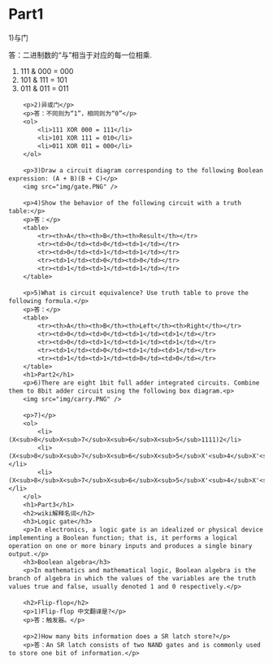 <html lang="en">

<head>
	<meta charset="utf-8" />
	<title>作业5</title>
	<link type="text/css" href="homework.css" rel="stylesheet" media="screen" />
</head>

<body>
		<h1>Part1</h1>
		<p>1)与门</p>
		<p>答：二进制数的“与”相当于对应的每一位相乘.</p>
		<ol>
			<li>111 & 000 = 000</li>
			<li>101 & 111 = 101</li>
			<li>011 & 011 = 011</li>
		</ol>

		<p>2)异或门</p>
		<p>答：不同则为“1”，相同则为“0”</p>
		<ol>
			<li>111 XOR 000 = 111</li>
			<li>101 XOR 111 = 010</li>
			<li>011 XOR 011 = 000</li>
		</ol>

		<p>3)Draw a circuit diagram corresponding to the following Boolean expression: (A + B)(B + C)</p>
		<img src="img/gate.PNG" />

		<p>4)Show the behavior of the following circuit with a truth table:</p>
		<p>答：</p>
		<table>
			<tr><th>A</th><th>B</th><th>Result</th></tr>
			<tr><td>0</td><td>0</td><td>1</td></tr>
			<tr><td>0</td><td>1</td><td>1</td></tr>
			<tr><td>1</td><td>0</td><td>0</td></tr>
			<tr><td>1</td><td>1</td><td>1</td></tr>
		</table>

		<p>5)What is circuit equivalence? Use truth table to prove the following formula.</p>
		<p>答：</p>
		<table>
			<tr><th>A</th><th>B</th><th>Left</th><th>Right</th></tr>
			<tr><td>0</td><td>0</td><td>1</td><td>1</td></tr>
			<tr><td>0</td><td>1</td><td>1</td><td>1</td></tr>
			<tr><td>1</td><td>0</td><td>1</td><td>1</td></tr>
			<tr><td>1</td><td>1</td><td>0</td><td>0</td></tr>
		</table>
		<h1>Part2</h1>
		<p>6)There are eight 1bit full adder integrated circuits. Combine them to 8bit adder circuit using the following box diagram.<p>
		<img src="img/carry.PNG" />

		<p>7)</p>
		<ol>
			<li>(X<sub>8</sub>X<sub>7</sub>X<sub>6</sub>X<sub>5</sub>1111)2</li>
			<li>(X<sub>8</sub>X<sub>7</sub>X<sub>6</sub>X<sub>5</sub>X'<sub>4</sub>X'<sub>3</sub>X'<sub>2</sub>X'<sub>1)2</sub></li>
			<li>(X<sub>8</sub>X<sub>7</sub>X<sub>6</sub>X<sub>5</sub>X'<sub>4</sub>X'<sub>3</sub>X'<sub>2</sub>X'<sub>1)2</sub></li>
		</ol>
		<h1>Part3</h1>
		<h2>wiki解释名词</h2>
		<h3>Logic gate</h3>
		<p>In electronics, a logic gate is an idealized or physical device implementing a Boolean function; that is, it performs a logical operation on one or more binary inputs and produces a single binary output.</p>
		<h3>Boolean algebra</h3>
		<p>In mathematics and mathematical logic, Boolean algebra is the branch of algebra in which the values of the variables are the truth values true and false, usually denoted 1 and 0 respectively.</p>

		<h2>Flip-flop</h2>
		<p>1)Flip-flop 中文翻译是?</p>
		<p>答：触发器。</p>

		<p>2)How many bits information does a SR latch store?</p>
		<p>答：An SR latch consists of two NAND gates and is commonly used to store one bit of information.</p>
		
</body>
</html>
